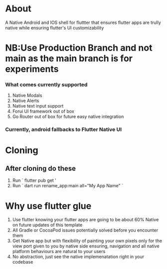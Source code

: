 # About
A Native Android and IOS shell for fluttter that ensures flutter apps are trully native while ensuring flutter's UI customizability

# NB:Use Production Branch and not main as the main branch is for experiments
### What comes currently supported

  <ol>
   <li>Native Modals</li>
    <li>Native Alerts</li>
    <li>Native text input support</li>
    <li>Forui UI framework out of box</li>
    <li>Go Router out of box for future easy native integration</li>
  </ol>
  
### Currently, android fallbacks to Flutter Native UI

# Cloning
## After cloning do these
<ol>
  <li>Run ` flutter pub get '
  <li>Run ` dart run rename_app:main all="My App Name" `</li>
</ol>

# Why use flutter glue
<ol>
  <li>Use flutter knowing your flutter apps are going to be about 60% Native on future updates of this template</li>
  <li>All Gradle or CocoaPod issues potentially solved before you encounter them</li>
  <li>Get Native app but with flexibility of painting your own pixels only for the view port given to you by native side ensuring, navigation and all native platform behaviours are natural to your users</li>
  <li>No abstraction, just see the native implemenatation right in your codebase</li>
</ol>
